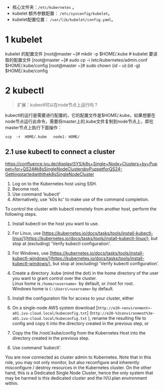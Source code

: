 
- 核心文件夹：`/etc/kubernetes` 。
- kubelet 额外参数配置： `/etc/sysconfig/kubelet`。
- kubelet配置位置： `/var/lib/kubelet/config.yaml`。

# 1 kubelet 

kubelet 的配置文件 
[root@master ~]# mkdir -p $HOME/.kube  # kubelet 要读取的配置文件 
[root@master ~]# sudo cp -i /etc/kubernetes/admin.conf $HOME/.kube/config
[root@master ~]# sudo chown $(id -u):$(id -g) $HOME/.kube/config


# 2 kubectl


> 扩展：kubectl可以在node节点上运行吗 ?

kubectl的运行是需要进行配置的，它的配置文件是$HOME/.kube，如果想要在node节点运行此命令，需要将master上的.kube文件复制到node节点上，即在master节点上执行下面操作：

```shell
scp  -r  HOME/.kube   node1: HOME/
```




## 2.1 use kubectl to connect a cluster 

https://confluence.ivu.de/display/SYS/k8s+Single+Node+Clusters+by+Puppet+for+QS24#k8sSingleNodeClustersbyPuppetforQS24-Gettingstartedwiththek8sSingleNodeCluster

1. Log on to the Kubernetes host using SSH. 
2. Become root. 
3. Use command 'kubectl'
4. Alternatively, use 'k0s kc' to make use of the command completion.

To control the cluster with kubectl remotely from another host, perform the following steps.

1. Install kubectl on the host you want to use.

1. For Linux, use [https://kubernetes.io/docs/tasks/tools/install-kubectl-linux/](https://kubernetes.io/docs/tasks/tools/install-kubectl-linux/), but stop at (excluding) 'Verify kubectl configuration'.
2. For Windows, use [https://kubernetes.io/docs/tasks/tools/install-kubectl-windows/](https://kubernetes.io/docs/tasks/tools/install-kubectl-windows/), but stop at (excluding) 'Verify kubectl configuration'.

3. Create a directory .kube (mind the dot) in the home directory of the user you want to grant control over the cluster.  
    Linux home is `/home/<username> `by default, or /root for root.  
    Windows home is `C:\Users\<username>` by default.
4. Install the configuration file for access to your cluster, either

1. On a single-node AWS system download [`http://e20-<environment>-a01.ivu-cloud.local/kubeconfig.txt`] (`http://e20-%3cenvironment%3e-a01.ivu-cloud.local/kubeconfig.txt` ), rename the resulting file to config and copy it into the directory created in the previous step, or
2. Copy the file /root/.kube/config from the Kubernetes Host into the directory created in the previous step.

6. Use command 'kubectl'.

You are now connected as cluster admin to Kubernetes. Note that in this role, you may not only monitor, but also reconfigure and inherently misconfigure / destroy resources in the Kubernetes cluster. On the other hand, this is a Dedicated Single Node Cluster, hence the only system that may be harmed is this dedicated cluster and the IVU.plan environment within.





